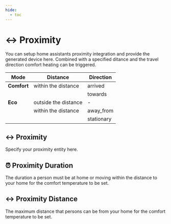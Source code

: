 ```yaml
---
hide:
  - toc
---
```

# ↔️ Proximity

You can setup home assistants proximity integration and provide the generated device here. Combined with a specified ditance and the travel direction comfort heating can be triggered.

| Mode            | Distance                  | Direction          |
| --------------- | ------------------------- | ------------------ |
| **Comfort**     | within the distance       | arrived            |
|                 |                           | towards            |
| **Eco**         | outside the distance      | -                  |
|                 | within the distance       | away_from          |
|                 |                           | stationary         |

## ↔️ Proximity

Specify your proximity entity here.

## ⏰ Proximity Duration

The duration a person must be at home or moving within the distance to your home for the comfort temperature to be set.

## ↔️ Proximity Distance

The maximum distance that persons can be from your home for the comfort temperature to be set.